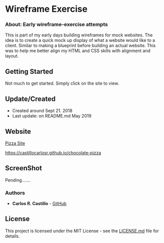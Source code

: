 # Wireframe Exercise

### About:  Early wireframe-exercise attempts

This is part of my early days building wireframes for mock websites.
       The idea is to create a quick mock up display of what a website would like to a client.
       Similar to making a blueprint before building an actual website.
       This was to help me better align my HTML and CSS skills with alignment and layout.

## Getting Started

Not much to get started.  Simply click on the site to view.


## Update/Created
* Created around Sept 21. 2018
* Last update: on README.md May 2019

## Website

[Pizza Site](https://castillocarlosr.github.io/chocolate-pizza)

https://castillocarlosr.github.io/chocolate-pizza

## ScreenShot
Pending.......

### Authors
* **Carlos R. Castillo** - [GitHub](https://github.com/castillocarlosr)

## License

This project is licensed under the MIT License - see the [LICENSE.md](LICENSE) file for details.
